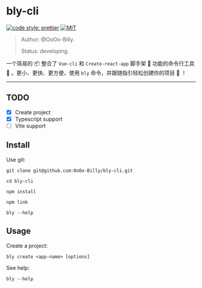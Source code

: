 # bly-cli

[![code style: prettier](https://img.shields.io/badge/code_style-prettier-ff69b4.svg?style=flat-square)](https://github.com/prettier/prettier)
[![MIT](https://img.shields.io/badge/license-MIT-000000.svg)](https://github.com/OoOo-Billy/bly-cli/blob/develop/LICENSE)

> Author: @OoOo-Billy.
>
> Status: developing.

一个简易的 📦 整合了 `Vue-cli` 和 `Create-react-app` 脚手架 🔨 功能的命令行工具 🔧 。更小、更快、更方便，使用 `bly` 命令，并跟随指引轻松创建你的项目 👏 ！

---

## TODO

- [x] Create project
- [x] Typescript support
- [ ] Vite support

## Install

Use git:

```
git clone git@github.com:OoOo-Billy/bly-cli.git

cd bly-cli

npm install

npm link

bly --help
```

<!-- Use npm:
```
npm install -g bly-cli

bly --help
``` -->

## Usage

Create a project:

```
bly create <app-name> [options]
```

See help:

```
bly --help
```
